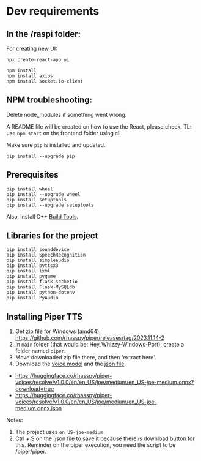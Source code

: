 # Dev requirements

## In the /raspi folder:
For creating new UI:
```shell
npx create-react-app ui
```

```shell
npm install
npm install axios
npm install socket.io-client
```

## NPM troubleshooting:
Delete node_modules if something went wrong.

A README file will be created on how to use the React, please check.
TL: use `npm start` on the frontend folder using cli

Make sure `pip` is installed and updated.
```shell
pip install --upgrade pip
```

## Prerequisites
```shell
pip install wheel
pip install --upgrade wheel
pip install setuptools
pip install --upgrade setuptools
```
Also, install C++ [Build Tools](https://visualstudio.microsoft.com/visual-cpp-build-tools/).

## Libraries for the project
```shell
pip install sounddevice
pip install SpeechRecognition
pip install simpleaudio
pip install pyttsx3
pip install lxml
pip install pygame
pip install flask-socketio
pip install Flask-MySQLdb
pip install python-dotenv
pip install PyAudio

```

## Installing Piper TTS 
1. Get zip file for Windows (amd64). https://github.com/rhasspy/piper/releases/tag/2023.11.14-2
2. In `main` folder (that would be: Hey_Whizzy-Windows-Port), create a folder named `piper`.
3. Move downloaded zip file there, and then 'extract here'.
4. Download the [voice model](https://huggingface.co/rhasspy/piper-voices/resolve/v1.0.0/en/en_US/joe/medium/en_US-joe-medium.onnx?download=true) and the [json file](https://huggingface.co/rhasspy/piper-voices/resolve/v1.0.0/en/en_US/joe/medium/en_US-joe-medium.onnx.json).

- https://huggingface.co/rhasspy/piper-voices/resolve/v1.0.0/en/en_US/joe/medium/en_US-joe-medium.onnx?download=true
- https://huggingface.co/rhasspy/piper-voices/resolve/v1.0.0/en/en_US/joe/medium/en_US-joe-medium.onnx.json

Notes:
1. The project uses `en_US-joe-medium`
2. Ctrl + S on the .json file to save it because there is download button for this. Reminder on the piper execution, you need the script to be /piper/piper.

